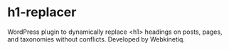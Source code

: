 # h1-replacer
WordPress plugin to dynamically replace &lt;h1> headings on posts, pages, and taxonomies without conflicts. Developed by Webkinetiq.
